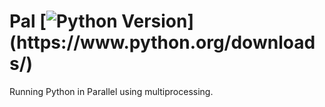 # Pal [![Python Version](https://img.shields.io/badge/python-3.6.1-brightgreen.svg?)](https://www.python.org/downloads/)

Running Python in Parallel using multiprocessing.

